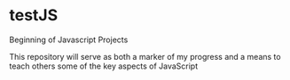 # testJS
Beginning of Javascript Projects

This repository will serve as both a marker of my progress and a means to teach others some of the key aspects of JavaScript
